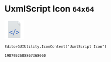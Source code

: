 # UxmlScript Icon `64x64`
<img src="/img/UxmlScript%20Icon.png" width=64 height=64>

``` CSharp
EditorGUIUtility.IconContent("UxmlScript Icon")
```
```
1987952608867368060
```
